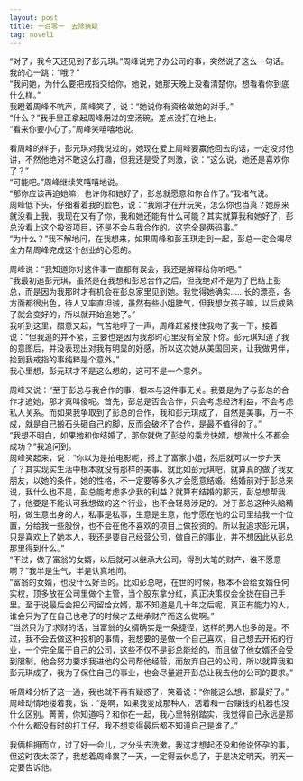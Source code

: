 ```yaml
---
layout: post
title: 一百零一　去除猜疑
tag: novel1
---
```


“对了，我今天还见到了彭元琪。”周峰说完了办公司的事，突然说了这么一句话。<br />
我的心一跳：“哦？”<br />
“我问她，为什么要把戒指交给你，她说，她那天晚上没看清楚你，想看看你到底什么样。”<br />
我瞪着周峰不吭声，周峰笑了，说：“她说你有资格做她的对手。”<br />
“什么？”我手里正拿起周峰用过的空汤碗，差点没打在地上。<br />
“看来你要小心了。”周峰笑嘻嘻地说。

看周峰的样子，彭元琪对我说过的，她现在爱上周峰要赢他回去的话，一定没对他讲，不然他绝对不敢这么打趣，但我还是受了刺激，说：“这么说，她还是喜欢你了？”<br />
“可能吧。”周峰继续笑嘻嘻地说。<br />
“那你应该再追她嘛，也许你和她好了，彭总就愿意和你合作了。”我堵气说。<br />
周峰低下头，仔细看着我的脸色，说：“我刚才在开玩笑，怎么你也当真？她原来就没看上我，我现在又有了你，我和她还能有什么可能？其实就算我和她好了，彭总没看上这个投资项目，还是不会与我合作的。这完全是两码事。”<br />
“为什么？”我不解地问，在我想来，如果周峰和彭玉琪走到一起，彭总一定会竭尽全力帮周峰完成这个创业的心愿的。

周峰说：“我知道你对这件事一直都有误会，我还是解释给你听吧。”<br />
“我最初追彭元琪，虽然是在我想和彭总合作之后，但我绝对不是为了巴结上彭总，而是因为我那时才有机会在彭总家里见到她。我觉得她确实……长的漂亮，各方面都很出色，待人又率直坦诚，虽然有些小姐脾气，但我想女孩子嘛，以后成熟了就会变好的，所以就开始追她了。”<br />
我听到这里，醋意又起，气苦地哼了一声，周峰赶紧搂住我吻了我一下，接着说：“但我追的并不紧，主要也是因为我那时心里没有全放下你。彭元琪知道了我的意图后，并没表现出对我有明显的好感，所以这次她从美国回来，让我做男伴，捡到我戒指的事纯粹是个意外。”<br />
我心里想，彭元琪才不是这么想的，这可不是一个意外。

周峰又说：“至于彭总与我合作的事，根本与这件事无关。我要是为了与彭总的合作才追她，那才真叫傻呢。首先，彭总是否会合作，只会考虑经济利益，不会考虑私人关系。而如果我争取到了彭总的合作，我和彭元琪成了，自然是美事，万一不成，就是自己搬石头砸自己的脚，反而会破坏了合作，是最不值得的了。”<br />
“我想不明白，如果她和你结婚了，那你就做了彭总的乘龙快婿，想做什么不都会成功？”我追问到。<br />
周峰笑起来，说：“你以为是拍电影呢，搭上了富家小姐，然后就可以一步升天了？其实现实生活中根本就没有那样的美事。就比如彭元琪吧，就算真的做了我女朋友，以她的条件，她的性格，不一定要等多久才会愿意结婚。结婚前对于彭总来说，我什么也不是，彭总能考虑多少我的利益？就算有结婚的那天，彭总想帮我了，他要是不能认可我想做的这个行业，也不会轻易涉足的。对于彭总这种头脑精明，做生意出身的人，私事是私事，生意是生意，他宁愿在他的公司里给我一个位置，分给我一些股份，也不会在他不喜欢的项目上做投资的。所以我追求彭元琪，只是喜欢上了她本人，我还是要自己经营公司，做自己的事业，并不想因此从彭总那里得到什么。”<br />
“不过，做了富翁的女婿，以后就可以继承大公司，得到大笔的财产，谁不愿意啊？”我半是生气，半是认真地问。<br />
“富翁的女婿，也没什么好当的。比如彭总吧，在世的时候，根本不会给女婿任何实权，顶多放在公司里做个主管，当个股东拿分红，真正决策权会全拢在自己手里。至于说最后会把公司留给女婿，那不知道是几十年之后呢，真正有能力的人，谁会只为了在自己也老了的时候才去继承财产而这么做啊。”<br />
“当然只为了求财的话，当富翁的女婿确实是一条捷径，这样的男人也多的是。不过，我不会去做这种投机的事情，我想要的是做一个自己喜欢，自己想去开拓的行业，一个完全属于自己的公司，这些不仅不是彭总能给的，而且做了他女婿还会受到限制，他会努力要求我进他的公司帮他经营，而放弃自己的公司，所以就算我和彭元琪成了，我为了保住自己的事业，也会尽量避开彭总让我去他的公司的要求。”

听周峰分析了这一通，我也就不再有疑惑了，笑着说：“你能这么想，那最好了。”<br />
周峰动情地搂着我，说：“是啊，如果我变成那种人，活着和一台赚钱的机器也没什么区别。菁菁，你知道吗？和你在一起，我心里特别踏实，我觉得自己永远是那个什么都没有时的打工仔，我不想变得最后都不知道自己是谁了。”

我俩相拥而立，过了好一会儿，才分头去洗漱。我这才想起还没和他说怀孕的事，但这时夜太深了，我想着周峰累了一天，一定得去休息了，于是决定明天，明天一定要告诉他。

